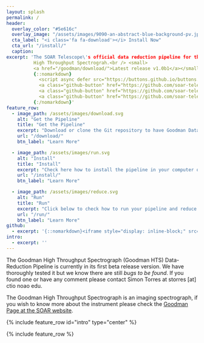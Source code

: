 ```yaml
---
layout: splash
permalink: /
header:
  overlay_color: "#5e616c"
  overlay_image: "/assets/images/9090-an-abstract-blue-background-pv.jpg"
  cta_label: "<i class='fa fa-download'></i> Install Now"
  cta_url: "/install/"
  caption:
excerpt: 'The SOAR Telescope\'s official data reduction pipeline for the Goodman
          High Throughput Spectrograh.<br /> <small>
          <a href="/goodman/download/">Latest release v1.0b1</a></small><br /><br />
          {::nomarkdown}
            <script async defer src="https://buttons.github.io/buttons.js"></script>
            <a class="github-button" href="https://github.com/soar-telescope/goodman/subscription" data-icon="octicon-eye" data-size="large" data-show-count="true" aria-label="Watch soar-telescope/goodman on GitHub">Watch</a>            
            <a class="github-button" href="https://github.com/soar-telescope/goodman" data-icon="octicon-star" data-size="large" data-show-count="true" aria-label="Star soar-telescope/goodman on GitHub">Star</a>
            <a class="github-button" href="https://github.com/soar-telescope/goodman/issues" data-icon="octicon-issue-opened" data-size="large" data-show-count="true" aria-label="Issue soar-telescope/goodman on GitHub">Issue</a>         
          {:/nomarkdown}'
feature_row:
  - image_path: /assets/images/download.svg
    alt: "Get the Pipeline"
    title: "Get the Pipeline"
    excerpt: "Download or clone the Git repository to have Goodman Data-Reduction Pipeline in your computer."
    url: "/download/"
    btn_label: "Learn More"

  - image_path: /assets/images/run.svg
    alt: "Install"
    title: "Install"
    excerpt: "Check here how to install the pipeline in your computer or to check how to get information to run it in our servers."
    url: "/install/"
    btn_label: "Learn More"

  - image_path: /assets/images/reduce.svg
    alt: "Run"
    title: "Run"
    excerpt: "Click below to check how to run your pipeline and reduce your data!"
    url: "/run/"
    btn_label: "Learn More"
github:
  - excerpt: '{::nomarkdown}<iframe style="display: inline-block;" src="https://ghbtns.com/github-btn.html?user=mmistakes&repo=minimal-mistakes&type=star&count=true&size=large" frameborder="0" scrolling="0" width="160px" height="30px"></iframe> <iframe style="display: inline-block;" src="https://ghbtns.com/github-btn.html?user=mmistakes&repo=minimal-mistakes&type=fork&count=true&size=large" frameborder="0" scrolling="0" width="158px" height="30px"></iframe>{:/nomarkdown}'
intro:
  - excerpt: ''
---
```


The Goodman High Throughput Spectrograph (Goodman HTS) Data-Reduction Pipeline
is currently in its first beta release version. We have thoroughly tested it but
we know there are still _bugs to be found_. If you found one or have any comment
please contact Simon Torres at storres [at] ctio noao edu.

The Goodman High Throughput Spectrograph is an imaging spectrograph,
if you wish to know more about the instrument please check the
[Goodman Page at the SOAR website](http://www.ctio.noao.edu/soar/content/goodman-high-throughput-spectrograph).

{% include feature_row id="intro" type="center" %}

{% include feature_row %}
